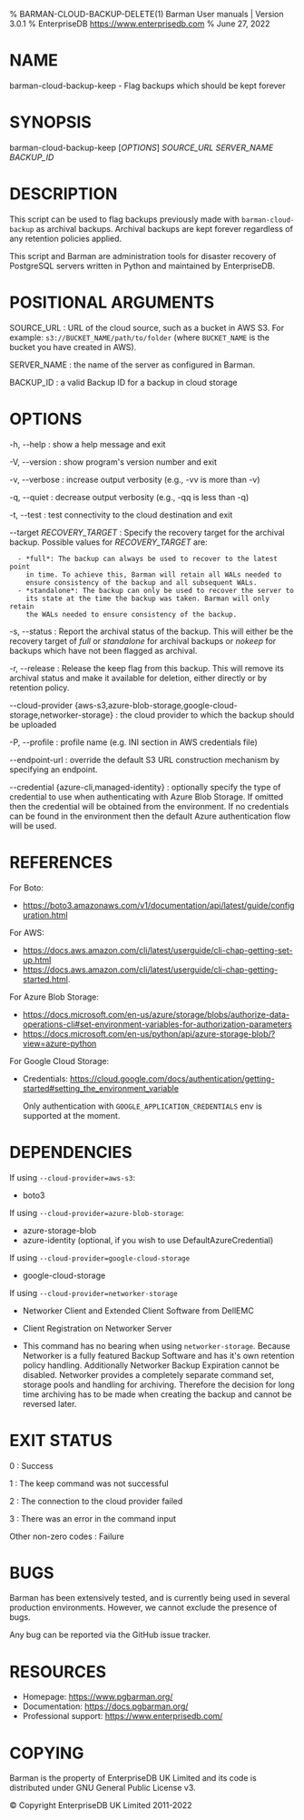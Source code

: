% BARMAN-CLOUD-BACKUP-DELETE(1) Barman User manuals | Version 3.0.1
% EnterpriseDB <https://www.enterprisedb.com>
% June 27, 2022

# NAME

barman-cloud-backup-keep - Flag backups which should be kept forever


# SYNOPSIS

barman-cloud-backup-keep [*OPTIONS*] *SOURCE_URL* *SERVER_NAME* *BACKUP_ID*


# DESCRIPTION

This script can be used to flag backups previously made with
`barman-cloud-backup` as archival backups. Archival backups are kept forever
regardless of any retention policies applied.

This script and Barman are administration tools for disaster recovery
of PostgreSQL servers written in Python and maintained by EnterpriseDB.


# POSITIONAL ARGUMENTS

SOURCE_URL
:    URL of the cloud source, such as a bucket in AWS S3.
     For example: `s3://BUCKET_NAME/path/to/folder` (where `BUCKET_NAME`
     is the bucket you have created in AWS).

SERVER_NAME
:    the name of the server as configured in Barman.

BACKUP_ID
:    a valid Backup ID for a backup in cloud storage

# OPTIONS

-h, --help
:    show a help message and exit

-V, --version
:    show program's version number and exit

-v, --verbose
:    increase output verbosity (e.g., -vv is more than -v)

-q, --quiet
:    decrease output verbosity (e.g., -qq is less than -q)

-t, --test
:    test connectivity to the cloud destination and exit

--target *RECOVERY_TARGET*
:   Specify the recovery target for the archival backup.
    Possible values for *RECOVERY_TARGET* are:

      - *full*: The backup can always be used to recover to the latest point
        in time. To achieve this, Barman will retain all WALs needed to
        ensure consistency of the backup and all subsequent WALs.
      - *standalone*: The backup can only be used to recover the server to
        its state at the time the backup was taken. Barman will only retain
        the WALs needed to ensure consistency of the backup.

-s, --status
:   Report the archival status of the backup. This will either be the
    recovery target of *full* or *standalone* for archival backups or
    *nokeep* for backups which have not been flagged as archival.

-r, --release
:   Release the keep flag from this backup. This will remove its archival
    status and make it available for deletion, either directly or by
    retention policy.

--cloud-provider {aws-s3,azure-blob-storage,google-cloud-storage,networker-storage}
:    the cloud provider to which the backup should be uploaded

-P, --profile
:    profile name (e.g. INI section in AWS credentials file)

--endpoint-url
:    override the default S3 URL construction mechanism by specifying an endpoint.

--credential {azure-cli,managed-identity}
:    optionally specify the type of credential to use when authenticating with
     Azure Blob Storage. If omitted then the credential will be obtained from the
     environment. If no credentials can be found in the environment then the default
     Azure authentication flow will be used.

# REFERENCES

For Boto:

* https://boto3.amazonaws.com/v1/documentation/api/latest/guide/configuration.html

For AWS:

* https://docs.aws.amazon.com/cli/latest/userguide/cli-chap-getting-set-up.html
* https://docs.aws.amazon.com/cli/latest/userguide/cli-chap-getting-started.html.

For Azure Blob Storage:

* https://docs.microsoft.com/en-us/azure/storage/blobs/authorize-data-operations-cli#set-environment-variables-for-authorization-parameters
* https://docs.microsoft.com/en-us/python/api/azure-storage-blob/?view=azure-python

For Google Cloud Storage:
* Credentials: https://cloud.google.com/docs/authentication/getting-started#setting_the_environment_variable

  Only authentication with `GOOGLE_APPLICATION_CREDENTIALS` env is supported at the moment.

# DEPENDENCIES

If using `--cloud-provider=aws-s3`:

* boto3

If using `--cloud-provider=azure-blob-storage`:

* azure-storage-blob
* azure-identity (optional, if you wish to use DefaultAzureCredential)

If using `--cloud-provider=google-cloud-storage`
* google-cloud-storage 

If using `--cloud-provider=networker-storage`
* Networker Client and Extended Client Software from DellEMC
* Client Registration on Networker Server

* This command has no bearing when using `networker-storage`. Because Networker is a fully featured
  Backup Software and has it's own retention policy handling. Additionally Networker Backup Expiration
  cannot be disabled. Networker provides a completely separate command set, storage pools and handling
  for archiving. Therefore the decision for long time archiving has to be made when creating the backup
  and cannot be reversed later.

# EXIT STATUS

0
:   Success

1
:   The keep command was not successful

2
:   The connection to the cloud provider failed

3
:   There was an error in the command input

Other non-zero codes
:   Failure


# BUGS

Barman has been extensively tested, and is currently being used in several
production environments. However, we cannot exclude the presence of bugs.

Any bug can be reported via the GitHub issue tracker.


# RESOURCES

* Homepage: <https://www.pgbarman.org/>
* Documentation: <https://docs.pgbarman.org/>
* Professional support: <https://www.enterprisedb.com/>


# COPYING

Barman is the property of EnterpriseDB UK Limited
and its code is distributed under GNU General Public License v3.

© Copyright EnterpriseDB UK Limited 2011-2022
